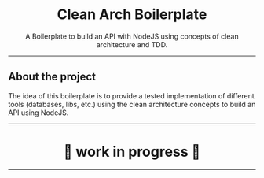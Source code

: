 <h1 align="center">Clean Arch Boilerplate</h1>

<p align="center">A Boilerplate to build an API with NodeJS using concepts of clean architecture and TDD.</p>

---

## About the project

The idea of this boilerplate is to provide a tested implementation of different tools (databases, libs, etc.) using the clean architecture concepts to build an API using NodeJS.

---

<h1 align="center">🚧 work in progress 🚧</h1>

---
